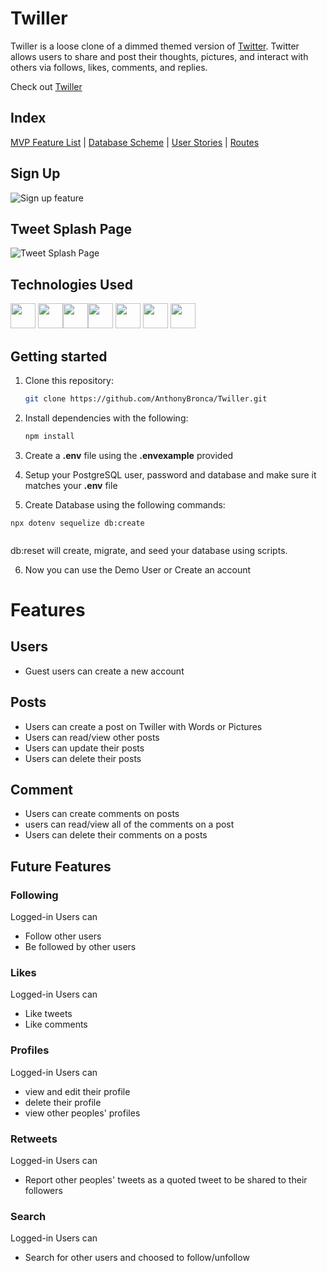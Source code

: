 # Twiller
Twiller is a loose clone of a dimmed themed version of [Twitter](https://twitter.com/home). Twitter allows users to share and post their thoughts, pictures, and interact with others via follows, likes, comments, and replies.

Check out [Twiller](https://twiller.herokuapp.com/)

## Index

[MVP Feature List](https://github.com/AnthonyBronca/Twiller/wiki/mvp-feature-list) |
[Database Scheme](https://github.com/AnthonyBronca/Twiller/wiki/Twiller-DB-Schema) |
[User Stories](https://github.com/AnthonyBronca/Twiller/wiki/Twiller-user-stories) |
[Routes](https://github.com/AnthonyBronca/Twiller/wiki/front-end-routes)

## Sign Up
![Sign up feature](https://user-images.githubusercontent.com/95654116/174406138-47ed727b-bc10-4da8-a89e-7b10c0a783ca.png)


## Tweet Splash Page

![Tweet Splash Page](https://user-images.githubusercontent.com/95654116/174406351-02c8523b-f554-4818-be19-7198b624b663.png)



## Technologies Used

<img src="https://img.shields.io/badge/javascript-%23323330.svg?style=for-the-badge&logo=javascript&logoColor=%23F7DF1E" height=40/>
<img src="https://img.shields.io/badge/html5-%23E34F26.svg?style=for-the-badge&logo=html5&logoColor=white" height=40 /><img src="https://img.shields.io/badge/css3-%231572B6.svg?style=for-the-badge&logo=css3&logoColor=white" height=40/><img src="https://camo.githubusercontent.com/ab4c3c731a174a63df861f7b118d6c8a6c52040a021a552628db877bd518fe84/68747470733a2f2f696d672e736869656c64732e696f2f62616467652f72656163742d2532333230323332612e7376673f7374796c653d666f722d7468652d6261646765266c6f676f3d7265616374266c6f676f436f6c6f723d253233363144414642" height=40/>
<img src="https://img.shields.io/badge/redux-%23593d88.svg?style=for-the-badge&logo=redux&logoColor=white" height=40/>
<img src="https://img.shields.io/badge/AWS-%23FF9900.svg?style=for-the-badge&logo=amazon-aws&logoColor=white" height=40/>
<img src="https://img.shields.io/badge/heroku-%23430098.svg?style=for-the-badge&logo=heroku&logoColor=white" height=40/>



## Getting started
1. Clone this repository:

   ```bash
   git clone https://github.com/AnthonyBronca/Twiller.git
   ```

2. Install dependencies with the following:

      ```bash
      npm install
      ```

3. Create a **.env** file using the **.envexample** provided 

4. Setup your PostgreSQL user, password and database and make sure it matches your **.env** file

5. Create Database using the following commands:

  ```npx dotenv sequelize db:create```

   ```npm run db:reset
   ```
   db:reset will create, migrate, and seed your database using scripts.

6. Now you can use the Demo User or Create an account



# Features 

## Users
* Guest users can create a new account

## Posts
* Users can create a post on Twiller with Words or Pictures
* Users can read/view other posts
* Users can update their posts
* Users can delete their posts

## Comment
* Users can create comments on posts
* users can read/view all of the comments on a post
* Users can delete their comments on a posts



## Future Features
### Following
Logged-in Users can
* Follow other users
* Be followed by other users

### Likes
Logged-in Users can
* Like tweets
* Like comments

### Profiles
Logged-in Users can
* view and edit their profile
* delete their profile
* view other peoples' profiles

### Retweets
Logged-in Users can
* Report other peoples' tweets as a quoted tweet to be shared to their followers

### Search
Logged-in Users can
* Search for other users and choosed to follow/unfollow
